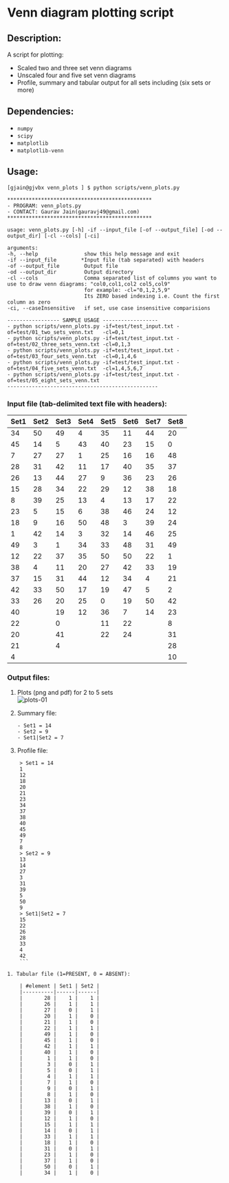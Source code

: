 Venn diagram plotting script
====================================================

## Description: 
A script for plotting:
* Scaled two and three set venn diagrams
* Unscaled four and five set venn diagrams 
* Profile, summary and tabular output for all sets including (six sets or more)

## Dependencies:
* ``numpy``
* ``scipy``
* ``matplotlib``
* ``matplotlib-venn``

## Usage:
```
[gjain@gjvbx venn_plots ] $ python scripts/venn_plots.py 

***********************************************
- PROGRAM: venn_plots.py
- CONTACT: Gaurav Jain(gauravj49@gmail.com)
***********************************************

usage: venn_plots.py [-h] -if --input_file [-of --output_file] [-od --output_dir] [-cl --cols] [-ci]

arguments:
-h, --help               show this help message and exit
-if --input_file        *Input file (tab separated) with headers
-of --output_file        Output file
-od --output_dir         Output directory
-cl --cols               Comma separated list of columns you want to use to draw venn diagrams: "col0,col1,col2 col5,col9" 
                         for example: -cl="0,1,2,5,9"
                         Its ZERO based indexing i.e. Count the first column as zero 
-ci, --caseInsensitive   if set, use case insensitive comparisions

----------------- SAMPLE USAGE ------------------
- python scripts/venn_plots.py -if=test/test_input.txt -of=test/01_two_sets_venn.txt   -cl=0,1
- python scripts/venn_plots.py -if=test/test_input.txt -of=test/02_three_sets_venn.txt -cl=0,1,3
- python scripts/venn_plots.py -if=test/test_input.txt -of=test/03_four_sets_venn.txt  -cl=0,1,4,6
- python scripts/venn_plots.py -if=test/test_input.txt -of=test/04_five_sets_venn.txt  -cl=1,4,5,6,7
- python scripts/venn_plots.py -if=test/test_input.txt -of=test/05_eight_sets_venn.txt
-------------------------------------------------
```

### Input file (tab-delimited text file with headers):

| Set1 | Set2 | Set3 | Set4 | Set5 | Set6 | Set7 | Set8 |
| ---- |----- | ---- | ---- | ---- |----- | ---- | ---- |
|   34 |   50 |   49 |    4 |   35 |   11 |   44 |   20 |
|   45 |   14 |    5 |   43 |   40 |   23 |   15 |    0 |
|    7 |   27 |   27 |    1 |   25 |   16 |   16 |   48 |
|   28 |   31 |   42 |   11 |   17 |   40 |   35 |   37 |
|   26 |   13 |   44 |   27 |    9 |   36 |   23 |   26 |
|   15 |   28 |   34 |   22 |   29 |   12 |   38 |   18 |
|    8 |   39 |   25 |   13 |    4 |   13 |   17 |   22 |
|   23 |    5 |   15 |    6 |   38 |   46 |   24 |   12 |
|   18 |    9 |   16 |   50 |   48 |    3 |   39 |   24 |
|    1 |   42 |   14 |    3 |   32 |   14 |   46 |   25 |
|   49 |    3 |    1 |   34 |   33 |   48 |   31 |   49 |
|   12 |   22 |   37 |   35 |   50 |   50 |   22 |    1 |
|   38 |    4 |   11 |   20 |   27 |   42 |   33 |   19 |
|   37 |   15 |   31 |   44 |   12 |   34 |    4 |   21 |
|   42 |   33 |   50 |   17 |   19 |   47 |    5 |    2 |
|   33 |   26 |   20 |   25 |    0 |   19 |   50 |   42 |
|   40 |      |   19 |   12 |   36 |    7 |   14 |   23 |
|   22 |      |    0 |      |   11 |   22 |      |    8 |
|   20 |      |   41 |      |   22 |   24 |      |   31 |
|   21 |      |    4 |      |      |      |      |   28 |
|    4 |      |      |      |      |      |      |   10 |

### Output files:

1. Plots (png and pdf) for 2 to 5 sets  
 ![plots-01](https://user-images.githubusercontent.com/10153240/50388588-5f8b8000-071b-11e9-9a3f-fdcd9cafacef.jpg)

1. Summary file:
   ```
   - Set1 = 14
   - Set2 = 9
   - Set1|Set2 = 7
   ```

1. Profile file:
```
    > Set1 = 14
    1
    12
    18
    20
    21
    23
    34
    37
    38
    40
    45
    49
    7
    8
    > Set2 = 9
    13
    14
    27
    3
    31
    39
    5
    50
    9
    > Set1|Set2 = 7
    15
    22
    26
    28
    33
    4
    42
    ```

1. Tabular file (1=PRESENT, 0 = ABSENT):

    | #element | Set1 | Set2 |
    |----------|------|------|
    |       28 |    1 |    1 |
    |       26 |    1 |    1 |
    |       27 |    0 |    1 |
    |       20 |    1 |    0 |
    |       21 |    1 |    0 |
    |       22 |    1 |    1 |
    |       49 |    1 |    0 |
    |       45 |    1 |    0 |
    |       42 |    1 |    1 |
    |       40 |    1 |    0 |
    |        1 |    1 |    0 |
    |        3 |    0 |    1 |
    |        5 |    0 |    1 |
    |        4 |    1 |    1 |
    |        7 |    1 |    0 |
    |        9 |    0 |    1 |
    |        8 |    1 |    0 |
    |       13 |    0 |    1 |
    |       38 |    1 |    0 |
    |       39 |    0 |    1 |
    |       12 |    1 |    0 |
    |       15 |    1 |    1 |
    |       14 |    0 |    1 |
    |       33 |    1 |    1 |
    |       18 |    1 |    0 |
    |       31 |    0 |    1 |
    |       23 |    1 |    0 |
    |       37 |    1 |    0 |
    |       50 |    0 |    1 |
    |       34 |    1 |    0 |

